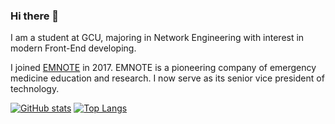 ### Hi there 👋

I am a student at GCU, majoring in Network Engineering with interest in modern Front-End developing.

I joined [EMNOTE](https://emnote.nicecorn.com/) in 2017. EMNOTE is a pioneering company of emergency medicine education and research. I now serve as its senior vice president of technology.

[![GitHub stats](https://github-readme-stats.vercel.app/api?username=GeniusCorn&line_height=24.5&show_icons=true&hide_border=true)](https://github.com/anuraghazra/github-readme-stats)
[![Top Langs](https://github-readme-stats.vercel.app/api/top-langs/?username=GeniusCorn&layout=compact&langs_count=8&hide_border=true&card_width=256)](https://github.com/anuraghazra/github-readme-stats)
